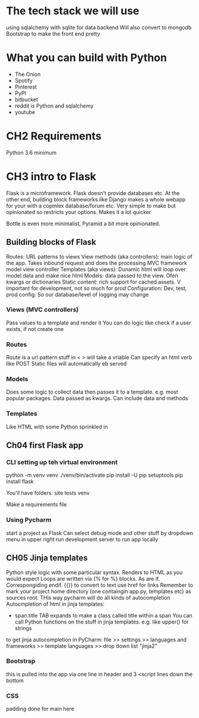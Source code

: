 # The tech stack we will use

using sqlalchemy with sqlite for data backend
Will also convert to mongodb
Bootstrap to make the front end  pretty

# What you can build with Python

- The Onion
- Spotify
- Pinterest
- PyPI
- bitbucket
- reddit is Python and sqlalchemy
- youtube

# CH2 Requirements
Python 3.6 minimum

# CH3 intro to Flask

Flask is a microframework. Flask doesn't provide databases etc. At the other end, building block frameworks like Django makes a whole webapp for your with a copmlex database/forum etc. Very simple to make but opinionated so restricts your options. Makes it a lot quicker

Bottle is even more minimalist, Pyramid a bit more opinionated. 

## Building blocks of Flask

Routes: URL patterns to views
View methods (aka controllers): main logic of the app. Takes inbound request and does the processing
MVC framework model view controller
Templates (aka views): Dunamic html will loop over model data and make nice html
Models: data passed to the view. Ofen kwargs or dictionaries
Static content: rich support for cached assets. V important for development, not so much for prod
Configuration: Dev, test, prod config. So our database/level of logging may change

### Views (MVC controllers)

Pass values to a template and render it
You can do logic like check if a user exists, if not create one

### Routes
Route is a url pattern stuff in < > will take a vriable
Can specify an html verb like POST
Static files will automatically eb served

### Models

Does some logic to collect data then passes it to a template. e.g. most popular packages. Data passed as kwargs. Can include data and methods

### Templates
Like HTML with some Python sprinkled in


## Ch04 first Flask app

### CLI setting up teh virtual environment

python -m venv venv 
./venv/bin/activate
pip install -U pip setuptools
pip install flask 

You'll have folders:
site
tests
venv

Make a requirements file

### Using Pycharm

start a project as Flask
Can select debug mode and other stuff by dropdown menu in upper right
run development server to run app locally

## CH05 Jinja templates
Python style logic with some particular syntax.
Renders to HTML as you would expect
Loops are written via {% for %} blocks. As are if. Correspongiding endif.
 {{}} to convert to text
 use href for links
Remember to mark your project home directory (one containgin app.py, templates etc) as sources root. THis way pycharm will do all kinds of autocompletion
Autocmpletion of html in jinja templates:
- span.title TAB expands to make a class called title within a span
You can call Python functions on the stuff in jinja templates. e.g. like upper() for strings

to get jinja autocompletion in PyCharm: file >> settings >> languages and frameworks >> template languages >> drop down list "jinja2"

### Bootstrap
this is pulled into the app via one line in header and 3 \<script lines down the bottom

### CSS
padding done for main here
